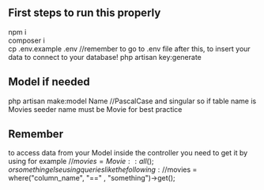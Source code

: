 ## First steps to run this properly

npm i  
composer i  
cp .env.example .env //remember to go to .env file after this, to insert your data to connect to your database!
php artisan key:generate

## Model if needed

php artisan make:model Name //PascalCase and singular so if table name is Movies seeder name must be Movie for best practice

## Remember

to access data from your Model inside the controller you need to get it by using for example //$movies = Movie::all(); or something else using queries like the following: //$movies = where("column_name", "==" , "something")->get();
